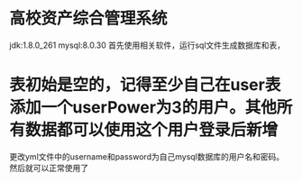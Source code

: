 # 高校资产综合管理系统
jdk:1.8.0_261
mysql:8.0.30
首先使用相关软件，运行sql文件生成数据库和表，
# 表初始是空的，记得至少自己在user表添加一个userPower为3的用户。其他所有数据都可以使用这个用户登录后新增

更改yml文件中的username和password为自己mysql数据库的用户名和密码。
然后就可以正常使用了
